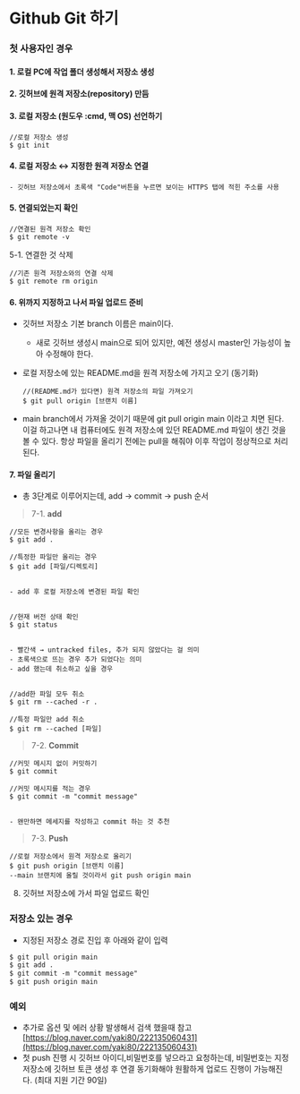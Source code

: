 # Github Git 하기

### 첫 사용자인 경우

#### 1. 로컬 PC에 작업 폴더 생성해서 저장소 생성
#### 2. 깃허브에 원격 저장소(repository) 만듬
#### 3. 로컬 저장소 (원도우 :cmd, 맥 OS) 선언하기
    
    //로컬 저장소 생성
    $ git init

    
#### 4. 로컬 저장소 ↔ 지정한 원격 저장소 연결
    - 깃허브 저장소에서 초록색 "Code"버튼을 누르면 보이는 HTTPS 탭에 적힌 주소를 사용

#### 5. 연결되었는지 확인
    
    //연결된 원격 저장소 확인
    $ git remote -v

    
    
5-1. 연결한 것 삭제
    

    //기존 원격 저장소와의 연결 삭제
    $ git remote rm origin

    
#### 6. 위까지 지정하고 나서 파일 업로드 준비
- 깃허브 저장소 기본 branch 이름은 main이다.
    - 새로 깃허브 생성시 main으로 되어 있지만, 예전 생성시 master인 가능성이 높아 수정해야 한다.
- 로컬 저장소에 있는 README.md을 원격 저장소에 가지고 오기 (동기화)
    
    ```
    //(README.md가 있다면) 원격 저장소의 파일 가져오기
    $ git pull origin [브랜치 이름]
    ```
    
- main branch에서 가져올 것이기 때문에 git pull origin main 이라고 치면 된다.
이걸 하고나면 내 컴퓨터에도 원격 저장소에 있던 README.md 파일이 생긴 것을 볼 수 있다.
항상 파일을 올리기 전에는 pull을 해줘야 이후 작업이 정상적으로 처리된다.

#### 7. 파일 올리기
  - 총 3단계로 이루어지는데, add → commit → push 순서
    
>   7-1. **add**
    
 
    //모든 변경사항을 올리는 경우
    $ git add .
    
    //특정한 파일만 올리는 경우
    $ git add [파일/디렉토리]

    
	- add 후 로컬 저장소에 변경된 파일 확인
    

    //현재 버전 상태 확인
    $ git status

    
    - 빨간색 → untracked files, 추가 되지 않았다는 걸 의미
    - 초록색으로 뜨는 경우 추가 되었다는 의미
	- add 했는데 취소하고 싶을 경우
    

    //add한 파일 모두 취소
    $ git rm --cached -r .
    
    //특정 파일만 add 취소
    $ git rm --cached [파일]

    
    
>   7-2. **Commit**
    
    
    

    //커밋 메시지 없이 커밋하기
    $ git commit
    
    //커밋 메시지를 적는 경우
    $ git commit -m "commit message"

    
    - 왠만하면 메세지를 작성하고 commit 하는 것 추천
    
    
>   7-3. **Push**
    

    //로컬 저장소에서 원격 저장소로 올리기
    $ git push origin [브랜치 이름]
    --main 브랜치에 올릴 것이라서 git push origin main

    
8. 깃허브 저장소에 가서 파일 업로드 확인    

### 저장소 있는 경우

- 지정된 저장소 경로 진입 후 아래와 같이 입력

```markdown
$ git pull origin main
$ git add .
$ git commit -m "commit message"
$ git push origin main
```


### 예외
- 추가로 옵션 및 에러 상황 발생해서 검색 했을때 참고 [https://blog.naver.com/yaki80/222135060431](https://blog.naver.com/yaki80/222135060431)
- 첫 push 진행 시 깃허브 아이디,비밀번호를 넣으라고 요청하는데, 비밀번호는 지정 저장소에 깃허브 토큰 생성 후 연결 동기화해야 원활하게 업로드 진행이 가능해진다. (최대 지원 기간 90일)
